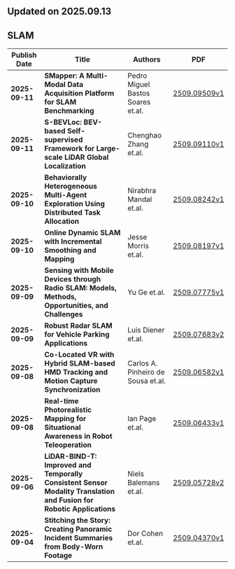 ## Updated on 2025.09.13

## SLAM

|Publish Date|Title|Authors|PDF|
|---|---|---|---|
|**2025-09-11**|**SMapper: A Multi-Modal Data Acquisition Platform for SLAM Benchmarking**|Pedro Miguel Bastos Soares et.al.|[2509.09509v1](http://arxiv.org/abs/2509.09509v1)|
|**2025-09-11**|**S-BEVLoc: BEV-based Self-supervised Framework for Large-scale LiDAR Global Localization**|Chenghao Zhang et.al.|[2509.09110v1](http://arxiv.org/abs/2509.09110v1)|
|**2025-09-10**|**Behaviorally Heterogeneous Multi-Agent Exploration Using Distributed Task Allocation**|Nirabhra Mandal et.al.|[2509.08242v1](http://arxiv.org/abs/2509.08242v1)|
|**2025-09-10**|**Online Dynamic SLAM with Incremental Smoothing and Mapping**|Jesse Morris et.al.|[2509.08197v1](http://arxiv.org/abs/2509.08197v1)|
|**2025-09-09**|**Sensing with Mobile Devices through Radio SLAM: Models, Methods, Opportunities, and Challenges**|Yu Ge et.al.|[2509.07775v1](http://arxiv.org/abs/2509.07775v1)|
|**2025-09-09**|**Robust Radar SLAM for Vehicle Parking Applications**|Luis Diener et.al.|[2509.07683v2](http://arxiv.org/abs/2509.07683v2)|
|**2025-09-08**|**Co-Located VR with Hybrid SLAM-based HMD Tracking and Motion Capture Synchronization**|Carlos A. Pinheiro de Sousa et.al.|[2509.06582v1](http://arxiv.org/abs/2509.06582v1)|
|**2025-09-08**|**Real-time Photorealistic Mapping for Situational Awareness in Robot Teleoperation**|Ian Page et.al.|[2509.06433v1](http://arxiv.org/abs/2509.06433v1)|
|**2025-09-06**|**LiDAR-BIND-T: Improved and Temporally Consistent Sensor Modality Translation and Fusion for Robotic Applications**|Niels Balemans et.al.|[2509.05728v2](http://arxiv.org/abs/2509.05728v2)|
|**2025-09-04**|**Stitching the Story: Creating Panoramic Incident Summaries from Body-Worn Footage**|Dor Cohen et.al.|[2509.04370v1](http://arxiv.org/abs/2509.04370v1)|

